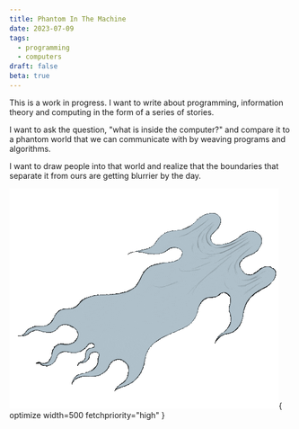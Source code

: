 ```yaml
---
title: Phantom In The Machine
date: 2023-07-09
tags:
  - programming
  - computers
draft: false
beta: true
---
```


This is a work in progress. I want to write about programming, information theory and computing in the form of a series of stories.

I want to ask the question, "what is inside the computer?" and compare it to a phantom world that we can communicate with by weaving programs and algorithms.

I want to draw people into that world and realize that the boundaries that separate it from ours are getting blurrier by the day.

![A ghost;y figure hovering through the void](/assets/images/phantom.gif){ optimize width=500 fetchpriority="high" }
